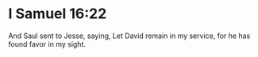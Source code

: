 # I Samuel 16:22

And Saul sent to Jesse, saying, Let David remain in my service, for he has found favor in my sight.
